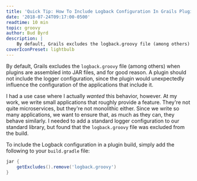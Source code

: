 ```yaml
---
title: 'Quick Tip: How To Include Logback Configuration In Grails Plugins'
date: '2018-07-24T09:17:00-0500'
readtime: 10 min
topic: groovy
author: Bud Byrd
description: |
    By default, Grails excludes the logback.groovy file (among others) when plugins are assembled into JAR files, and for good reason. A plugin should not include the logger configuration, since the plugin would unexpectedly influence the configuration of the applications that include it.
coverIconPreset: lightbulb
---
```


By default, Grails excludes the `logback.groovy` file (among others) when plugins are assembled into JAR files, and for good reason. A plugin should not include the logger configuration, since the plugin would unexpectedly influence the configuration of the applications that include it.

I had a use case where I actually *wanted* this behavior, however. At my work, we write small applications that roughly provide a feature. They're not quite microservices, but they're not monolithic either. Since we write so many applications, we want to ensure that, as much as they can, they behave similarly. I needed to add a standard logger configuration to our standard library, but found that the `logback.groovy` file was excluded from the build.

To include the Logback configuration in a plugin build, simply add the following to your `build.gradle` file:

```groovy
jar {
    getExcludes().remove('logback.groovy')
}
```
